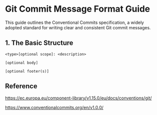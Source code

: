# Git Commit Message Format Guide

This guide outlines the Conventional Commits specification, a widely adopted standard for writing clear and consistent Git commit messages.

## 1. The Basic Structure

```
<type>[optional scope]: <description>

[optional body]

[optional footer(s)]
```

## Reference
https://ec.europa.eu/component-library/v1.15.0/eu/docs/conventions/git/

https://www.conventionalcommits.org/en/v1.0.0/
